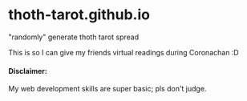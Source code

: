 # thoth-tarot.github.io
"randomly" generate thoth tarot spread

This is so I can give my friends virtual readings during Coronachan :D

#### Disclaimer:
My web development skills are super basic; pls don't judge.
